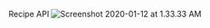 Recipe API
![Screenshot 2020-01-12 at 1.33.33 AM](staticfiles/admin/img/Screenshot%202020-01-12%20at%201.33.33%20AM.png)